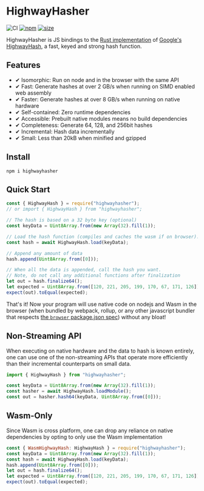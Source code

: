 # HighwayHasher

![CI](https://github.com/nickbabcock/highwayhasher/workflows/CI/badge.svg)
[![npm](https://img.shields.io/npm/v/highwayhasher.svg)](http://npm.im/highwayhasher)
[![size](https://badgen.net/bundlephobia/minzip/highwayhasher)](https://bundlephobia.com/package/highwayhasher)

HighwayHasher is JS bindings to the [Rust implementation](https://github.com/nickbabcock/highway-rs) of [Google's HighwayHash](https://github.com/google/highwayhash), a fast, keyed and strong hash function.

## Features

- ✔ Isomorphic: Run on node and in the browser with the same API
- ✔ Fast: Generate hashes at over 2 GB/s when running on SIMD enabled web assembly
- ✔ Faster: Generate hashes at over 8 GB/s when running on native hardware
- ✔ Self-contained: Zero runtime dependencies
- ✔ Accessible: Prebuilt native modules means no build dependencies
- ✔ Completeness: Generate 64, 128, and 256bit hashes
- ✔ Incremental: Hash data incrementally
- ✔ Small: Less than 20kB when minified and gzipped

## Install

```
npm i highwayhasher
```

## Quick Start

```js
const { HighwayHash } = require("highwayhasher");
// or import { HighwayHash } from "highwayhasher";

// The hash is based on a 32 byte key (optional)
const keyData = Uint8Array.from(new Array(32).fill(1));

// Load the hash function (compiles and caches the wasm if on browser).
const hash = await HighwayHash.load(keyData);

// Append any amount of data
hash.append(Uint8Array.from([0]));

// When all the data is appended, call the hash you want.
// Note, do not call any additional functions after finalization
let out = hash.finalize64();
let expected = Uint8Array.from([120, 221, 205, 199, 170, 67, 171, 126]);
expect(out).toEqual(expected);
```

That's it! Now your program will use native code on nodejs and Wasm in the browser (when bundled by webpack, rollup, or any other javascript bundler that respects [the `browser` package.json spec](https://github.com/defunctzombie/package-browser-field-spec)) without any bloat!

## Non-Streaming API

When executing on native hardware and the data to hash is known entirely, one can use one of the non-streaming APIs that operate more efficiently than their incremental counterparts on small data.

```js
import { HighwayHash } from "highwayhasher";

const keyData = Uint8Array.from(new Array(32).fill(1));
const hasher = await HighwayHash.loadModule();
const out = hasher.hash64(keyData, Uint8Array.from([0]));
```

## Wasm-Only

Since Wasm is cross platform, one can drop any reliance on native dependencies by opting to only use the Wasm implementation

```js
const { WasmHighwayHash: HighwayHash } = require("highwayhasher");
const keyData = Uint8Array.from(new Array(32).fill(1));
const hash = await HighwayHash.load(keyData);
hash.append(Uint8Array.from([0]));
let out = hash.finalize64();
let expected = Uint8Array.from([120, 221, 205, 199, 170, 67, 171, 126]);
expect(out).toEqual(expected);
```
